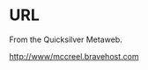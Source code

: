 
# URL

From the Quicksilver Metaweb.

[http://www/mccreel.bravehost.com](/http-www-mccreel-bravehost-com)
